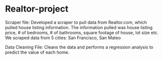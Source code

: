 # Realtor-project

Scraper file:
Developed a scraper to pull data from Realtor.com, which pulled house listing information. 
The information pulled was house listing price, # of bedrooms, # of bathrooms, square footage of house, lot size etc.
We scraped data from 5 cities: San Francisco, San Mateo

Data Cleaning File:
Cleans the data and performs a regression analysis to predict the value of each home.
